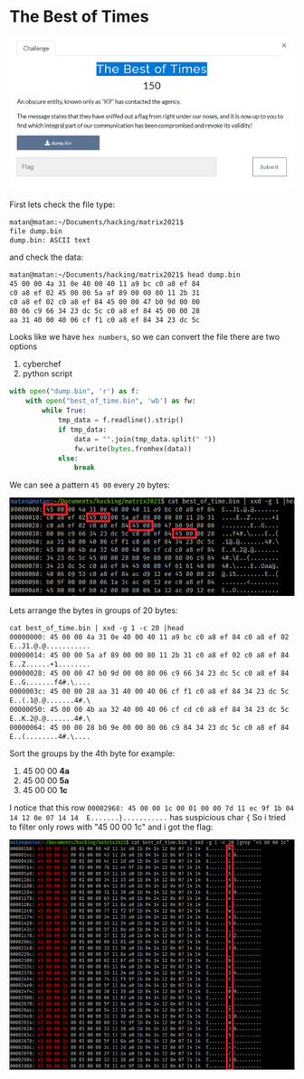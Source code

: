 
#  The Best of Times

![](images/the_best_of_times.png)

First lets check the file type:
```console
matan@matan:~/Documents/hacking/matrix2021$
file dump.bin 
dump.bin: ASCII text
```
and check the data:
```console
matan@matan:~/Documents/hacking/matrix2021$ head dump.bin 
45 00 00 4a 31 0e 40 00 40 11 a9 bc c0 a8 ef 84
c0 a8 ef 02 45 00 00 5a af 89 00 00 80 11 2b 31
c0 a8 ef 02 c0 a8 ef 84 45 00 00 47 b0 9d 00 00
80 06 c9 66 34 23 dc 5c c0 a8 ef 84 45 00 00 28
aa 31 40 00 40 06 cf f1 c0 a8 ef 84 34 23 dc 5c
```

Looks like we have `hex numbers`, so we can convert the file there are two options
1. cyberchef
2. python script
```python
with open("dump.bin", 'r') as f:
    with open("best_of_time.bin", 'wb') as fw:
        while True:
            tmp_data = f.readline().strip()
            if tmp_data:
                data = "".join(tmp_data.split(" "))
                fw.write(bytes.fromhex(data))
            else:
                break
```

We can see a pattern  `45 00` every `20` bytes:

![](images/pattern.png)

Lets arrange the bytes in groups of 20 bytes:
```
cat best_of_time.bin | xxd -g 1 -c 20 |head
00000000: 45 00 00 4a 31 0e 40 00 40 11 a9 bc c0 a8 ef 84 c0 a8 ef 02  E..J1.@.@...........
00000014: 45 00 00 5a af 89 00 00 80 11 2b 31 c0 a8 ef 02 c0 a8 ef 84  E..Z......+1........
00000028: 45 00 00 47 b0 9d 00 00 80 06 c9 66 34 23 dc 5c c0 a8 ef 84  E..G.......f4#.\....
0000003c: 45 00 00 28 aa 31 40 00 40 06 cf f1 c0 a8 ef 84 34 23 dc 5c  E..(.1@.@.......4#.\
00000050: 45 00 00 4b aa 32 40 00 40 06 cf cd c0 a8 ef 84 34 23 dc 5c  E..K.2@.@.......4#.\
00000064: 45 00 00 28 b0 9e 00 00 80 06 c9 84 34 23 dc 5c c0 a8 ef 84  E..(........4#.\....
```
Sort the groups by the 4th byte for example:
1. 45 00 00  **4a**
2. 45 00 00  **5a**
3. 45 00 00  **1c**

I notice that this row
`00002968: 45 00 00 1c 00 01 00 00 7d 11 ec 9f 1b 04 14 12 0e 07 14 14  E.......}...........`
 has suspicious char  `{`
 So i tried to filter only rows with "45 00 00 1c"  and i got the flag:
 
![](images/flag.png)

